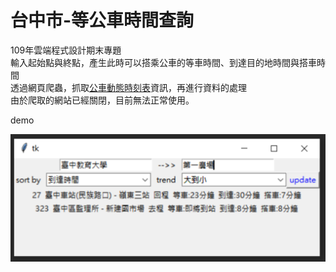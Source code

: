 # 台中市-等公車時間查詢  
109年雲端程式設計期末專題  
輸入起始點與終點，產生此時可以搭乘公車的等車時間、到達目的地時間與搭車時間  
透過網頁爬蟲，抓取[公車動態時刻表](https://user.frdm.info/ckhung/saas/bus/taichung/timing4.php?timeformat=1&refresh=1&reverse=0&hidecar=1&dark=0)資訊，再進行資料的處理  
由於爬取的網站已經關閉，目前無法正常使用。  

demo  

![image](https://github.com/LeeByte-R/Bus-Wait-Search/blob/master/image.png)
